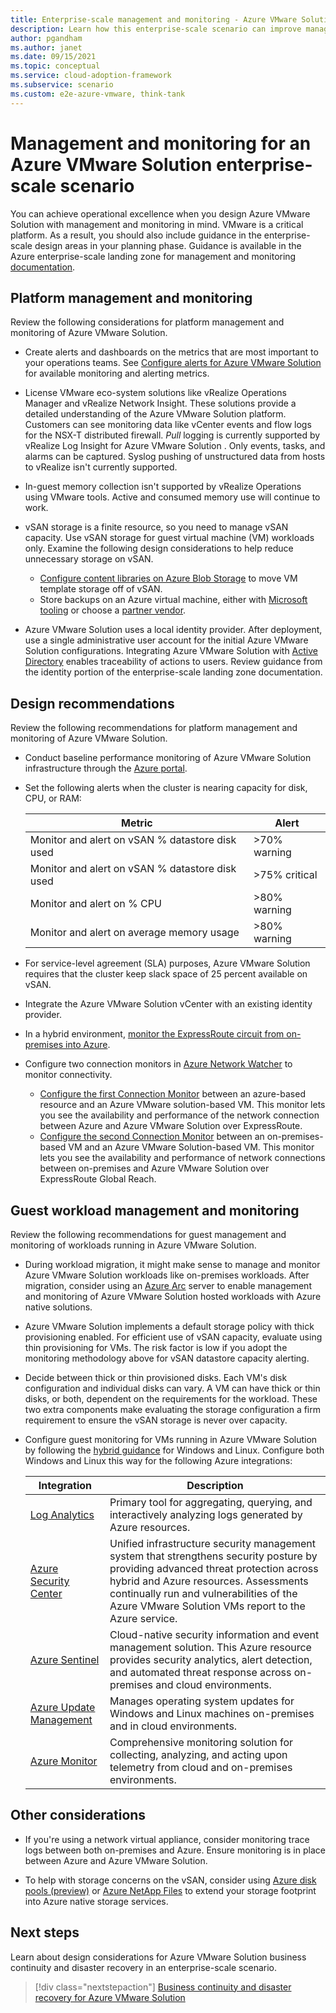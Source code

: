 ```yaml
---
title: Enterprise-scale management and monitoring - Azure VMware Solution
description: Learn how this enterprise-scale scenario can improve management and monitoring of Azure VMware Solution.
author: pgandham
ms.author: janet
ms.date: 09/15/2021
ms.topic: conceptual
ms.service: cloud-adoption-framework
ms.subservice: scenario
ms.custom: e2e-azure-vmware, think-tank
---
```


# Management and monitoring for an Azure VMware Solution enterprise-scale scenario

You can achieve operational excellence when you design Azure VMware Solution with management and monitoring in mind. VMware is a critical platform. As a result, you should also include guidance in the enterprise-scale design areas in your planning phase. Guidance is available in the Azure enterprise-scale landing zone for management and monitoring [documentation](/azure/cloud-adoption-framework/ready/enterprise-scale/management-and-monitoring).

## Platform management and monitoring

Review the following considerations for platform management and monitoring of Azure VMware Solution.

- Create alerts and dashboards on the metrics that are most important to your operations teams. See [Configure alerts for Azure VMware Solution](/azure/azure-vmware/configure-alerts-for-azure-vmware-solution#supported-metrics-and-activities) for available monitoring and alerting metrics.

- License VMware eco-system solutions like vRealize Operations Manager and vRealize Network Insight. These solutions provide a detailed understanding of the Azure VMware Solution platform. Customers can see monitoring data like vCenter events and flow logs for the NSX-T distributed firewall. *Pull* logging is currently supported by vRealize Log Insight for Azure VMware Solution . Only events, tasks, and alarms can be captured. Syslog pushing of unstructured data from hosts to vRealize isn't currently supported.

- In-guest memory collection isn't supported by vRealize Operations using VMware tools. Active and consumed memory use will continue to work.

- vSAN storage is a finite resource, so you need to manage vSAN capacity. Use vSAN storage for guest virtual machine (VM) workloads only. Examine the following design considerations to help reduce unnecessary storage on vSAN.

  - [Configure content libraries on Azure Blob Storage](https://avs.ms/centralized-avs-content-library-on-azure-blob/) to move VM template storage off of vSAN.
  - Store backups on an Azure virtual machine, either with [Microsoft tooling](/azure/azure-vmware/set-up-backup-server-for-azure-vmware-solution) or choose a [partner vendor](/azure/azure-vmware/ecosystem-back-up-vms).

- Azure VMware Solution uses a local identity provider. After deployment, use a single administrative user account for the initial Azure VMware Solution configurations. Integrating Azure VMware Solution with [Active Directory](https://docs.vmware.com/en/VMware-vSphere/6.7/com.vmware.psc.doc/GUID-B23B1360-8838-4FF2-B074-71643C4CB040.html) enables traceability of actions to users. Review guidance from the identity portion <!-- link to CDA for identity after finalized --> of the enterprise-scale landing zone documentation.

## Design recommendations

Review the following recommendations for platform management and monitoring of Azure VMware Solution.

- Conduct baseline performance monitoring of Azure VMware Solution infrastructure through the [Azure portal](/azure/azure-vmware/configure-alerts-for-azure-vmware-solution#supported-metrics-and-activities).

- Set the following alerts when the cluster is nearing capacity for disk, CPU, or RAM:

    | Metric  | Alert  |
    |---------|---------|
    | Monitor and alert on vSAN % datastore disk used   | >70% warning  |
    | Monitor and alert on vSAN % datastore disk used   | >75% critical |
    | Monitor and alert on % CPU | >80% warning |
    | Monitor and alert on average memory usage | >80% warning |

- For service-level agreement (SLA) purposes, Azure VMware Solution requires that the cluster keep slack space of 25 percent available on vSAN.

- Integrate the Azure VMware Solution vCenter with an existing identity provider<!-- link to identity CDA after completed -->.

- In a hybrid environment, [monitor the ExpressRoute circuit from on-premises into Azure](/azure/network-watcher/connection-monitor-create-using-portal).

- Configure two connection monitors in [Azure Network Watcher](/azure/network-watcher/network-watcher-monitoring-overview) to monitor connectivity.

  - [Configure the first Connection Monitor](/azure/network-watcher/connection-monitor-create-using-portal) between an azure-based resource and an Azure VMware solution-based VM. This monitor lets you see the availability and performance of the network connection between Azure and Azure VMware Solution over ExpressRoute.
  - [Configure the second Connection Monitor](/azure/network-watcher/connection-monitor-create-using-portal) between an on-premises-based VM and an Azure VMware Solution-based VM. This monitor lets you see the availability and performance of network connections between on-premises and Azure VMware Solution over ExpressRoute Global Reach.

## Guest workload management and monitoring

Review the following recommendations for guest management and monitoring of workloads running in Azure VMware Solution.

- During workload migration, it might make sense to manage and monitor Azure VMware Solution workloads like on-premises workloads. After migration, consider using an [Azure Arc](/azure/azure-arc/servers/overview) server to enable management and monitoring of Azure VMware Solution hosted workloads with Azure native solutions.

- Azure VMware Solution implements a default storage policy with thick provisioning enabled. For efficient use of vSAN capacity, evaluate using thin provisioning for VMs. The risk factor is low if you adopt the monitoring methodology above for vSAN datastore capacity alerting.

- Decide between thick or thin provisioned disks. Each VM's disk configuration and individual disks can vary. A VM can have thick or thin disks, or both, dependent on the requirements for the workload. These two extra components make evaluating the storage configuration a firm requirement to ensure the vSAN storage is never over capacity.

- Configure guest monitoring for VMs running in Azure VMware Solution by following the [hybrid guidance](/azure/azure-monitor/vm/monitor-virtual-machine) for Windows and Linux. Configure both Windows and Linux this way for the following Azure integrations:

    |Integration | Description  |
    |---------|---------|
    | [Log Analytics](/azure/azure-monitor/logs/log-analytics-overview) | Primary tool for aggregating, querying, and interactively analyzing logs generated by Azure resources. |
    | [Azure Security Center](/azure/security-center/security-center-introduction) | Unified infrastructure security management system that strengthens security posture by providing advanced threat protection across hybrid and Azure resources. Assessments continually run and vulnerabilities of the Azure VMware Solution VMs report to the Azure service. |
    | [Azure Sentinel](/azure/sentinel/overview) | Cloud-native security information and event management solution. This Azure resource provides security analytics, alert detection, and automated threat response across on-premises and cloud environments. |
    | [Azure Update Management](/azure/automation/update-management/overview) |  Manages operating system updates for Windows and Linux machines on-premises and in cloud environments. |
    | [Azure Monitor](/azure/azure-monitor/overview) | Comprehensive monitoring solution for collecting, analyzing, and acting upon telemetry from cloud and on-premises environments. |

## Other considerations

- If you're using a network virtual appliance, consider monitoring trace logs between both on-premises and Azure. Ensure monitoring is in place between Azure and Azure VMware Solution.

- To help with storage concerns on the vSAN, consider using [Azure disk pools (preview)](/azure/virtual-machines/disks-pools-deploy) or [Azure NetApp Files](/azure/azure-netapp-files/) to extend your storage footprint into Azure native storage services.

## Next steps

Learn about design considerations for Azure VMware Solution business continuity and disaster recovery in an enterprise-scale scenario.

> [!div class="nextstepaction"]
> [Business continuity and disaster recovery for Azure VMware Solution](eslz-business-continuity-and-disaster-recovery.md)
